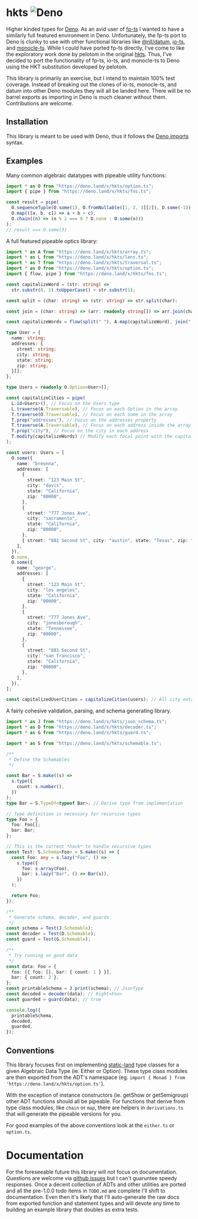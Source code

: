 # hkts ![Deno](https://github.com/nullpub/hkts/workflows/Deno/badge.svg?branch=master)

Higher kinded types for [Deno](https://deno.land). As an avid user of [fp-ts](https://github.com/gcanti/fp-ts) I wanted to have a similarly full featured environment in Deno. Unfortunately, the fp-ts port to Deno is clunky to use with other functional libraries like [@nll/datum](https://github.com/nullpub/datum), [io-ts](https://github.com/gcanti/io-ts), and [monocle-ts](https://github.com/gcanti/monocle-ts). While I could have ported fp-ts directly, I've come to like the exploratory work done by pelotom in the original [hkts](http://github.com/pelotom/hkts). Thus, I've decided to port the functionality of fp-ts, io-ts, and monocle-ts to Deno using the HKT substitution developed by pelotom.

This library is primarily an exercise, but I intend to maintain 100% test coverage. Instead of breaking out the clones of io-ts, monocle-ts, and datum into other Deno modules they will all be landed here. There will be no barrel exports as importing in Deno is much cleaner without them. Contributions are welcome.

## Installation

This library is meant to be used with Deno, thus it follows the [Deno imports](https://deno.land/manual/examples/import_export) syntax.

## Examples

Many common algebraic datatypes with pipeable utility functions:

```ts
import * as O from "https://deno.land/x/hkts/option.ts";
import { pipe } from "https://deno.land/x/hkts/fns.ts";

const result = pipe(
  O.sequenceTuple(O.some(1), O.fromNullable([1, 2, 3][2]), O.some(-1)),
  O.map(([a, b, c]) => a + b + c),
  O.chain((n) => (n % 2 === 0 ? O.none : O.some(n)))
);
// result === O.some(3)
```

A full featured pipeable optics library:

```ts
import * as A from "https://deno.land/x/hkts/array.ts";
import * as L from "https://deno.land/x/hkts/lens.ts";
import * as T from "https://deno.land/x/hkts/traversal.ts";
import * as O from "https://deno.land/x/hkts/option.ts";
import { flow, pipe } from "https://deno.land/x/hkts/fns.ts";

const capitalizeWord = (str: string) =>
  str.substr(0, 1).toUpperCase() + str.substr(1);

const split = (char: string) => (str: string) => str.split(char);

const join = (char: string) => (arr: readonly string[]) => arr.join(char);

const capitalizeWords = flow(split(" "), A.map(capitalizeWord), join(" "));

type User = {
  name: string;
  addresses: {
    street: string;
    city: string;
    state: string;
    zip: string;
  }[];
};

type Users = readonly O.Option<User>[];

const capitalizeCities = pipe(
  L.id<Users>(), // Focus on the Users type
  L.traverse(A.Traversable), // Focus on each Option in the array
  T.traverse(O.Traversable), // Focus on each Some in the array
  T.prop("addresses"), // Focus on the addresses property
  T.traverse(A.Traversable), // Focus on each address inside the array
  T.prop("city"), // Focus on the city in each address
  T.modify(capitalizeWords) // Modify each focal point with the capitalizeWords function
);

const users: Users = [
  O.some({
    name: "breonna",
    addresses: [
      {
        street: "123 Main St",
        city: "davis",
        state: "California",
        zip: "00000",
      },
      {
        street: "777 Jones Ave",
        city: "sacramento",
        state: "California",
        zip: "00000",
      },
      { street: "881 Second St", city: "austin", state: "Texas", zip: "00000" },
    ],
  }),
  O.none,
  O.some({
    name: "george",
    addresses: [
      {
        street: "123 Main St",
        city: "los angeles",
        state: "California",
        zip: "00000",
      },
      {
        street: "777 Jones Ave",
        city: "jonesborough",
        state: "Tennessee",
        zip: "00000",
      },
      {
        street: "881 Second St",
        city: "san francisco",
        state: "California",
        zip: "00000",
      },
    ],
  }),
];

const capitalizedUserCities = capitalizeCities(users); // All city entries will be capitalized
```

A fairly cohesive validation, parsing, and schema generating library.

```ts
import * as J from "https://deno.land/x/hkts/json_schema.ts";
import * as D from "https://deno.land/x/hkts/decoder.ts";
import * as G from "https://deno.land/x/hkts/guard.ts";

import * as S from "https://deno.land/x/hkts/schemable.ts";

/**
 * Define the Schemables
 */

const Bar = S.make((s) =>
  s.type({
    count: s.number(),
  })
);
type Bar = S.TypeOf<typeof Bar>; // Derive type from implementation

// Type definition is necessary for recursive types
type Foo = {
  foo: Foo[];
  bar: Bar;
};

// This is the current *hack* to handle recursive types
const Test: S.Schema<Foo> = S.make((s) => {
  const Foo: any = s.lazy("Foo", () =>
    s.type({
      foo: s.array(Foo),
      bar: s.lazy("Bar", () => Bar(s)),
    })
  );

  return Foo;
});

/**
 * Generate schema, decoder, and guards
 */
const schema = Test(J.Schemable);
const decoder = Test(D.Schemable);
const guard = Test(G.Schemable);

/**
 * Try running on good data
 */
const data: Foo = {
  foo: [{ foo: [], bar: { count: 1 } }],
  bar: { count: 2 },
};
const printableSchema = J.print(schema); // JsonType
const decoded = decoder(data); // Right<Foo>
const guarded = guard(data); // true

console.log({
  printableSchema,
  decoded,
  guarded,
});
```

## Conventions

This library focuses first on implementing [static-land](https://github.com/fantasyland/static-land) type classes for a given Algebraic Data Type (ie. Either or Option). These type class modules are then exported from the ADT's namespace (eg. `import { Monad } from 'https://deno.land/x/hkts/option.ts'`).

With the exception of instance constructors (ie. getShow or getSemigroup) other ADT functions should all be pipeable. For functions that derive from type class modules, like `chain` or `map`, there are helpers in `derivations.ts` that will generate the pipeable versions for you.

For good examples of the above conventions look at the `either.ts` or `option.ts`.

# Documentation

For the foreseeable future this library will not focus on documentation. Questions are welcome via [github issues](https://github.com/nullpub/hkts/issues) but I can't guaruntee speedy responses. Once a decent collection of ADTs and other utilities are ported and all the pre-1.0.0 todo items in `TODO.md` are complete I'll shift to documentation. Even then it's likely that I'll auto-generate the raw docs from exported function and statement types and will devote any time to building an example library that doubles as extra tests.
